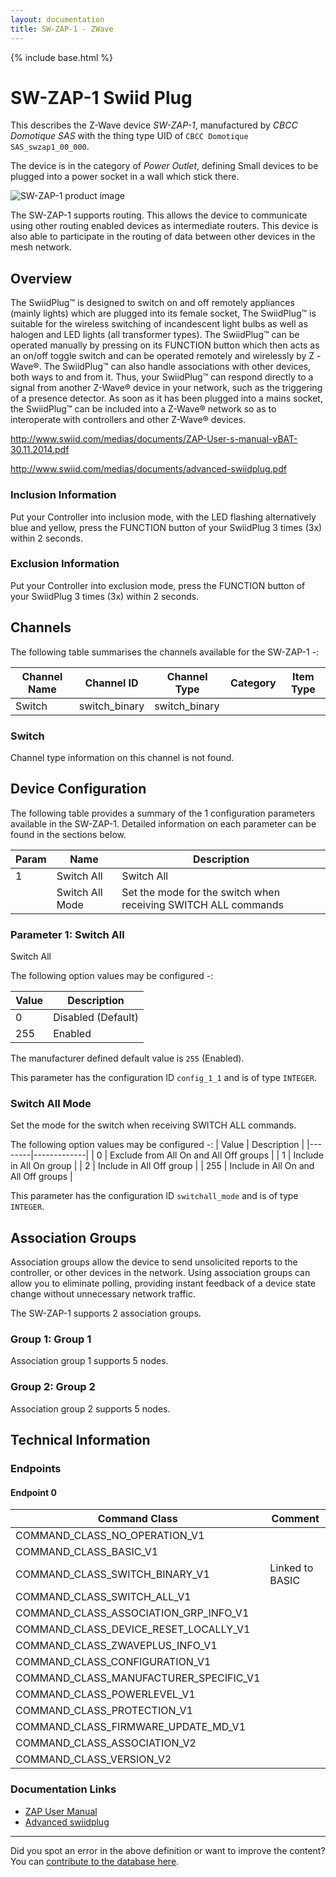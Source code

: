 ```yaml
---
layout: documentation
title: SW-ZAP-1 - ZWave
---
```


{% include base.html %}

# SW-ZAP-1 Swiid Plug
This describes the Z-Wave device *SW-ZAP-1*, manufactured by *CBCC Domotique SAS* with the thing type UID of ```CBCC Domotique SAS_swzap1_00_000```.

The device is in the category of *Power Outlet*, defining Small devices to be plugged into a power socket in a wall which stick there.

![SW-ZAP-1 product image](https://opensmarthouse.org/assets/zwave/attachments/1003/Swiid-Plug-Led-Bleue.jpg)


The SW-ZAP-1 supports routing. This allows the device to communicate using other routing enabled devices as intermediate routers.  This device is also able to participate in the routing of data between other devices in the mesh network.

## Overview

The SwiidPlug™ is designed to switch on and off remotely appliances (mainly lights) which are plugged into its female socket, The SwiidPlug™ is suitable for the wireless switching of incandescent light bulbs as well as halogen and LED lights (all transformer types). The SwiidPlug™ can be operated manually by pressing on its FUNCTION button which then acts as an on/off toggle switch and can be operated remotely and wirelessly by Z -Wave®. The SwiidPlug™ can also handle associations with other devices, both ways to and from it. Thus, your SwiidPlug™ can respond directly to a signal from another Z-Wave® device in your network, such as the triggering of a presence detector. As soon as it has been plugged into a mains socket, the SwiidPlug™ can be included into a Z-Wave® network so as to interoperate with controllers and other Z-Wave® devices. 

http://www.swiid.com/medias/documents/ZAP-User-s-manual-vBAT-30.11.2014.pdf

http://www.swiid.com/medias/documents/advanced-swiidplug.pdf

### Inclusion Information

Put your Controller into inclusion mode, with the LED flashing alternatively blue and yellow, press the FUNCTION button of your SwiidPlug 3 times (3x) within 2 seconds.

### Exclusion Information

Put your Controller into exclusion mode, press the FUNCTION button of your SwiidPlug 3 times (3x) within 2 seconds.

## Channels

The following table summarises the channels available for the SW-ZAP-1 -:

| Channel Name | Channel ID | Channel Type | Category | Item Type |
|--------------|------------|--------------|----------|-----------|
| Switch | switch_binary | switch_binary |  |  | 

### Switch
Channel type information on this channel is not found.



## Device Configuration

The following table provides a summary of the 1 configuration parameters available in the SW-ZAP-1.
Detailed information on each parameter can be found in the sections below.

| Param | Name  | Description |
|-------|-------|-------------|
| 1 | Switch All | Switch All |
|  | Switch All Mode | Set the mode for the switch when receiving SWITCH ALL commands |

### Parameter 1: Switch All

Switch All

The following option values may be configured -:

| Value  | Description |
|--------|-------------|
| 0 | Disabled (Default) |
| 255 | Enabled |

The manufacturer defined default value is ```255``` (Enabled).

This parameter has the configuration ID ```config_1_1``` and is of type ```INTEGER```.

### Switch All Mode

Set the mode for the switch when receiving SWITCH ALL commands.

The following option values may be configured -:
| Value  | Description |
|--------|-------------|
| 0 | Exclude from All On and All Off groups |
| 1 | Include in All On group |
| 2 | Include in All Off group |
| 255 | Include in All On and All Off groups |

This parameter has the configuration ID ```switchall_mode``` and is of type ```INTEGER```.


## Association Groups

Association groups allow the device to send unsolicited reports to the controller, or other devices in the network. Using association groups can allow you to eliminate polling, providing instant feedback of a device state change without unnecessary network traffic.

The SW-ZAP-1 supports 2 association groups.

### Group 1: Group 1


Association group 1 supports 5 nodes.

### Group 2: Group 2


Association group 2 supports 5 nodes.

## Technical Information

### Endpoints

#### Endpoint 0

| Command Class | Comment |
|---------------|---------|
| COMMAND_CLASS_NO_OPERATION_V1| |
| COMMAND_CLASS_BASIC_V1| |
| COMMAND_CLASS_SWITCH_BINARY_V1| Linked to BASIC|
| COMMAND_CLASS_SWITCH_ALL_V1| |
| COMMAND_CLASS_ASSOCIATION_GRP_INFO_V1| |
| COMMAND_CLASS_DEVICE_RESET_LOCALLY_V1| |
| COMMAND_CLASS_ZWAVEPLUS_INFO_V1| |
| COMMAND_CLASS_CONFIGURATION_V1| |
| COMMAND_CLASS_MANUFACTURER_SPECIFIC_V1| |
| COMMAND_CLASS_POWERLEVEL_V1| |
| COMMAND_CLASS_PROTECTION_V1| |
| COMMAND_CLASS_FIRMWARE_UPDATE_MD_V1| |
| COMMAND_CLASS_ASSOCIATION_V2| |
| COMMAND_CLASS_VERSION_V2| |

### Documentation Links

* [ZAP User Manual](https://www.opensmarthouse.org/zwavedatabase/1003/ZAP-User-s-manual-vBAT-30-11-2014.pdf)
* [Advanced swiidplug](https://www.opensmarthouse.org/zwavedatabase/1003/Advanced-swiidplug.pdf)

---

Did you spot an error in the above definition or want to improve the content?
You can [contribute to the database here](https://www.opensmarthouse.org/zwavedatabase/1003).
